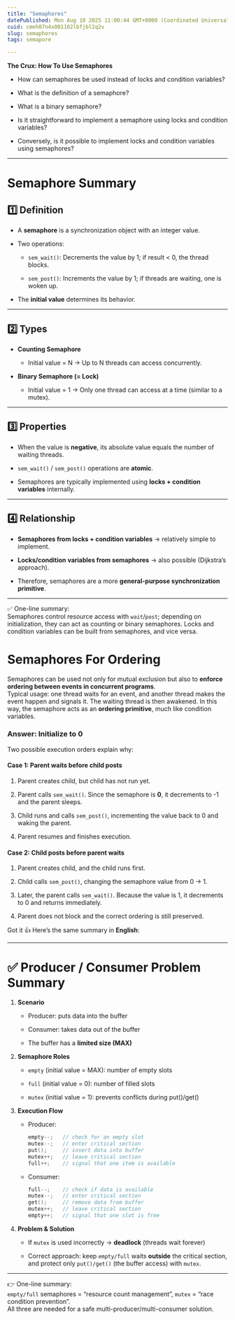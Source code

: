 ```yaml
---
title: "Semaphores"
datePublished: Mon Aug 18 2025 11:00:44 GMT+0000 (Coordinated Universal Time)
cuid: cmeh07n4x001102lbfjbl2q2v
slug: semaphores
tags: semapore

---
```


**The Crux: How To Use Semaphores**

* How can semaphores be used instead of locks and condition variables?
    
* What is the definition of a semaphore?
    
* What is a binary semaphore?
    
* Is it straightforward to implement a semaphore using locks and condition variables?
    
* Conversely, is it possible to implement locks and condition variables using semaphores?
    

---

# Semaphore Summary

## 1️⃣ Definition

* A **semaphore** is a synchronization object with an integer value.
    
* Two operations:
    
    * `sem_wait()`: Decrements the value by 1; if result &lt; 0, the thread blocks.
        
    * `sem_post()`: Increments the value by 1; if threads are waiting, one is woken up.
        
* The **initial value** determines its behavior.
    

---

## 2️⃣ Types

* **Counting Semaphore**
    
    * Initial value = N → Up to N threads can access concurrently.
        
* **Binary Semaphore (= Lock)**
    
    * Initial value = 1 → Only one thread can access at a time (similar to a mutex).
        

---

## 3️⃣ Properties

* When the value is **negative**, its absolute value equals the number of waiting threads.
    
* `sem_wait()` / `sem_post()` operations are **atomic**.
    
* Semaphores are typically implemented using **locks + condition variables** internally.
    

---

## 4️⃣ Relationship

* **Semaphores from locks + condition variables** → relatively simple to implement.
    
* **Locks/condition variables from semaphores** → also possible (Dijkstra’s approach).
    
* Therefore, semaphores are a more **general-purpose synchronization primitive**.
    

---

✅ One-line summary:  
Semaphores control resource access with `wait`/`post`; depending on initialization, they can act as counting or binary semaphores. Locks and condition variables can be built from semaphores, and vice versa.

# Semaphores For Ordering

Semaphores can be used not only for mutual exclusion but also to **enforce ordering between events in concurrent programs**.  
Typical usage: one thread waits for an event, and another thread makes the event happen and signals it. The waiting thread is then awakened. In this way, the semaphore acts as an **ordering primitive**, much like condition variables.

### Answer: Initialize to 0

Two possible execution orders explain why:

#### Case 1: Parent waits before child posts

1. Parent creates child, but child has not run yet.
    
2. Parent calls `sem_wait()`. Since the semaphore is **0**, it decrements to -1 and the parent sleeps.
    
3. Child runs and calls `sem_post()`, incrementing the value back to 0 and waking the parent.
    
4. Parent resumes and finishes execution.
    

#### Case 2: Child posts before parent waits

1. Parent creates child, and the child runs first.
    
2. Child calls `sem_post()`, changing the semaphore value from 0 → 1.
    
3. Later, the parent calls `sem_wait()`. Because the value is 1, it decrements to 0 and returns immediately.
    
4. Parent does not block and the correct ordering is still preserved.
    

Got it 👍 Here’s the same summary in **English**:

---

# ✅ Producer / Consumer Problem Summary

1. **Scenario**
    
    * Producer: puts data into the buffer
        
    * Consumer: takes data out of the buffer
        
    * The buffer has a **limited size (MAX)**
        
2. **Semaphore Roles**
    
    * `empty` (initial value = MAX): number of empty slots
        
    * `full` (initial value = 0): number of filled slots
        
    * `mutex` (initial value = 1): prevents conflicts during put()/get()
        
3. **Execution Flow**
    
    * Producer:
        
        ```cpp
        empty--;   // check for an empty slot
        mutex--;   // enter critical section
        put();     // insert data into buffer
        mutex++;   // leave critical section
        full++;    // signal that one item is available
        ```
        
    * Consumer:
        
        ```cpp
        full--;    // check if data is available
        mutex--;   // enter critical section
        get();     // remove data from buffer
        mutex++;   // leave critical section
        empty++;   // signal that one slot is free
        ```
        
4. **Problem & Solution**
    
    * If `mutex` is used incorrectly → **deadlock** (threads wait forever)
        
    * Correct approach: keep `empty/full` waits **outside** the critical section,  
        and protect only `put()/get()` (the buffer access) with `mutex`.
        

---

👉 One-line summary:  
`empty/full` semaphores = “resource count management”, `mutex` = “race condition prevention”.  
All three are needed for a safe multi-producer/multi-consumer solution.